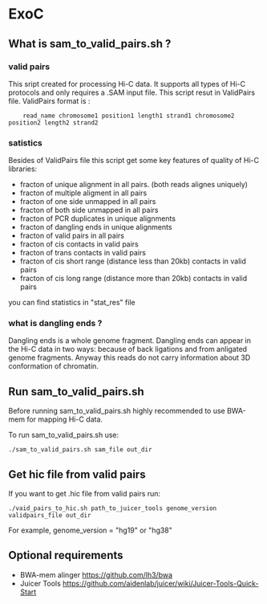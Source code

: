 # ExoC

## What is sam_to_valid_pairs.sh ?

### valid pairs

This sript created for processing Hi-C data. It supports all types of Hi-C protocols and only requires a .SAM input file.
This script resut in ValidPairs file. ValidPairs format is :


```
    read_name chromosome1 position1 length1 strand1 chromosome2 position2 length2 strand2
```
### satistics

Besides of ValidPairs file this script get some key features of quality of Hi-C libraries:

- fracton of unique alignment in all pairs. (both reads alignes uniquely)
- fracton of multiple aligment in all pairs
- fracton of one side unmapped in all pairs
- fracton of both side unmapped in all pairs
- fracton of PCR duplicates in unique alignments
- fracton of dangling ends in unique alignments
- fracton of valid pairs in all pairs
- fracton of cis contacts in valid pairs
- fracton of trans contacts in valid pairs
- fracton of cis short range (distance less than 20kb) contacts in valid pairs
- fracton of cis long range (distance more than 20kb) contacts in valid pairs

you can find statistics in "stat_res" file

### what is dangling ends ?

Dangling ends is a whole genome fragment. Dangling ends can appear in the Hi-C data in two ways: because of back ligations and from anligated genome fragments. Anyway this reads do not carry information about 3D conformation of chromatin.

## Run sam_to_valid_pairs.sh

Before running sam_to_valid_pairs.sh highly recommended to use BWA-mem for mapping Hi-C data.

To run sam_to_valid_pairs.sh use:

```
./sam_to_valid_pairs.sh sam_file out_dir
```

## Get hic file from valid pairs

If you want to get .hic file from valid pairs run:

```
./vaid_pairs_to_hic.sh path_to_juicer_tools genome_version validpairs_file out_dir
```

For example, genome_version = "hg19" or "hg38"

## Optional requirements

- BWA-mem alinger https://github.com/lh3/bwa 
- Juicer Tools https://github.com/aidenlab/juicer/wiki/Juicer-Tools-Quick-Start
